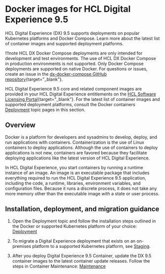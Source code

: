 # Docker images for HCL Digital Experience 9.5

HCL Digital Experience (DX) 9.5 supports deployments on popular Kubernetes platforms and Docker Compose. Learn more about the latest list of container images and supported deployment platforms.

!!!note
    HCL DX Docker Compose deployments are only intended for development and test environments. The use of HCL DX Docker Compose in production environments is not supported. Only Docker Compose deployments are supported on native Docker. For questions or issues, create an issue in the [dx-docker-compose GitHub repository](https://github.com/HCL-TECH-SOFTWARE/dx-docker-compose){target="_blank"}.

HCL Digital Experience 9.5 core and related component images are provided in your HCL Digital Experience entitlements on the [HCL Software Licensing Portal](https://hclsoftware.flexnetoperations.com/flexnet/operationsportal/logon.do){target="_blank"}. For the latest list of container images and supported deployment platforms, consult the Docker containers [Deployment](./container_deployment/index.md) topic pages in this section.

## Overview

Docker is a platform for developers and sysadmins to develop, deploy, and run applications with containers. Containerization is the use of Linux containers to deploy applications. Although the use of containers to deploy applications is not new, containers are favored because they facilitate deploying applications like the latest version of HCL Digital Experience.

In HCL Digital Experience, you start containers by running a runtime instance of an image. An image is an executable package that includes everything required to run the HCL Digital Experience 9.5 application, including the code, a runtime, libraries, environment variables, and configuration files. Because it runs a discrete process, it does not take any more memory other than the executable image with a state or user process.

## Installation, deployment, and migration guidance

1.  Open the Deployment topic and follow the installation steps outlined in the Docker or supported Kubernetes platform of your choice: [Deployment](./container_deployment/index.md) 

2.  To migrate a Digital Experience deployment that exists on an on-premises platform to a supported Kubernetes platform, see [Staging](../../deploy_dx/manage/container_configuration/container_staging.md).

3.  After you deploy Digital Experience 9.5 Container, update the DX 9.5 container images to the latest container update releases. Follow the steps in Container Maintenance: [Maintenance](https://help.hcltechsw.com/digital-experience/9.5/containerization/maintenance.html)<!-- (../containerization/maintenance.md) -->

<!-- ???info "Related information"
    - [Maintenance](../containerization/maintenance.md)
    - [Staging](../containerization/container_staging.md) -->
